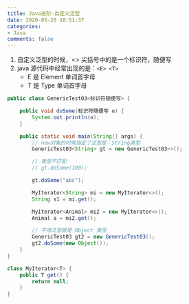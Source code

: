 ```yaml
---
title: Java进阶-自定义泛型
date: 2020-05-26 10:51:37
categories:
- Java
comments: false
---
```


1. 自定义泛型的时候，<> 尖括号中的是一个标识符，随便写
2. java 源代码中经常出现的是：`<E> <T>`
	- E 是 Element 单词首字母
	- T 是 Type 单词首字母

<!-- more -->

```java
public class GenericTest03<标识符随便写> {

	public void doSome(标识符随便写 o) {
		System.out.println(o);
	}

	public static void main(String[] args) {
		// new对象的时候指定了泛型是：String类型
		GenericTest03<String> gt = new GenericTest03<>();

		// 类型不匹配
		// gt.doSome(100);

		gt.doSome("abc");

		MyIterator<String> mi = new MyIterator<>();
		String s1 = mi.get();

		MyIterator<Animal> mi2 = new MyIterator<>();
		Animal a = mi2.get();

		// 不用泛型就是 Object 类型
		GenericTest03 gt2 = new GenericTest03();
		gt2.doSome(new Object());
	}
}

class MyIterator<T> {
	public T get() {
		return null;
	}
}
```

